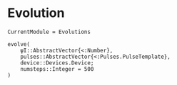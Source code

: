 # Evolution
```@meta
CurrentModule = Evolutions
```

```@docs
evolve(
    ψI::AbstractVector{<:Number},
    pulses::AbstractVector{<:Pulses.PulseTemplate},
    device::Devices.Device;
    numsteps::Integer = 500
)
```

